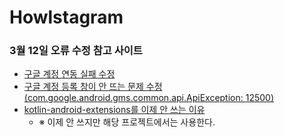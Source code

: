 # Howlstagram

### 3월 12일 오류 수정 참고 사이트
- [구글 계정 연동 실패 수정](https://holika.tistory.com/entry/%EC%95%88%EB%93%9C%EB%A1%9C%EC%9D%B4%EB%93%9C-%EC%82%BD%EC%A7%88%EA%B8%B0%EB%A1%9D-%EA%B5%AC%EA%B8%80-%EB%A1%9C%EA%B7%B8%EC%9D%B8-%EA%B2%B0%EA%B3%BC%EA%B0%80-StatusstatusCodeDEVELOPERERROR-resolutionnull%EC%9D%BC-%EB%95%8C)
- [구글 계정 등록 창이 안 뜨는 문제 수정(com.google.android.gms.common.api.ApiException: 12500)](https://www.codewithhussain.com/2021/09/comgoogleandroidgmscommonapiapiexceptio.html)
- [kotlin-android-extensions를 이제 안 쓰는 이유](https://thdev.tech/android/2020/10/07/Remove-kotlinx-synthetic/)
  + ※ 이제 안 쓰지만 해당 프로젝트에서는 사용한다.
